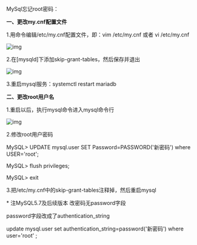 MySql忘记root密码：

**一、更改my.cnf配置文件**

1.用命令编辑/etc/my.cnf配置文件，即：vim /etc/my.cnf 或者 vi /etc/my.cnf

![img](D:\software\youdao_file\weixinobU7Vji2jSDT8WUoQ-GPtcbtUpic\10aae235e2d54d8c95cfe2120ee7d02d\612230849371.png)

2.在[mysqld]下添加skip-grant-tables，然后保存并退出

![img](D:\software\youdao_file\weixinobU7Vji2jSDT8WUoQ-GPtcbtUpic\44703b8957654ac0a9e65cadc6c528c4\612230849372.png)

3.重启mysql服务：systemctl restart mariadb

**二、更改root用户名**

1.重启以后，执行mysql命令进入mysql命令行

![img](D:\software\youdao_file\weixinobU7Vji2jSDT8WUoQ-GPtcbtUpic\8ed18261983649388f59c14a48c40aec\612230849373.png)

2.修改root用户密码

MySQL> UPDATE mysql.user SET Password=PASSWORD('新密码') where USER='root';

MySQL> flush privileges;

MySQL> exit

3.把/etc/my.cnf中的skip-grant-tables注释掉，然后重启mysql

\* 注MySQL5.7及后续版本 改密码无password字段

password字段改成了authentication_string

update  mysql.user  set authentication_string=password('新密码') where user='root' ;